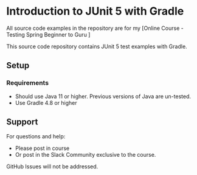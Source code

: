 # Introduction to JUnit 5 with Gradle

All source code examples in the repository are for my [Online Course - Testing Spring Beginner to Guru ]

This source code repository contains JUnit 5 test examples with Gradle.

## Setup
### Requirements
* Should use Java 11 or higher. Previous versions of Java are un-tested.
* Use Gradle 4.8 or higher

## Support
For questions and help:
* Please post in course
* Or post in the Slack Community exclusive to the course.

GitHub Issues will not be addressed.
